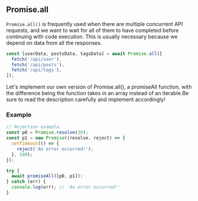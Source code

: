 ## Promise.all

`Promise.all()` is frequently used when there are multiple concurrent API requests, and we want to wait for all of them to have 
completed before continuing with code execution. This is usually necessary because we depend on data from all the responses.

```javascript
const [userData, postsData, tagsData] = await Promise.all([
  fetch('/api/user'),
  fetch('/api/posts'),
  fetch('/api/tags'),
]);
```

Let's implement our own version of Promise.all(), a promiseAll function, with the difference being the function takes in an array 
instead of an iterable.Be sure to read the description carefully and implement accordingly!

### Example 
```javascript
// Rejection example.
const p0 = Promise.resolve(30);
const p1 = new Promise((resolve, reject) => {
  setTimeout(() => {
    reject('An error occurred!');
  }, 100);
});

try {
  await promiseAll([p0, p1]);
} catch (err) {
  console.log(err); // 'An error occurred!'
}
```
